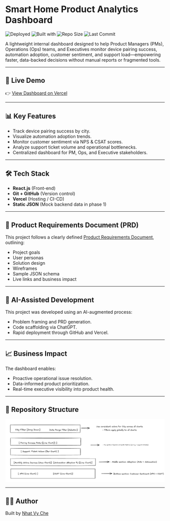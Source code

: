 # Smart Home Product Analytics Dashboard
![Deployed](https://img.shields.io/badge/deployed-Vercel-blue)
![Built with](https://img.shields.io/badge/built%20with-React.js-61DAFB)
![Repo Size](https://img.shields.io/github/repo-size/nhatvyche/smart-home-dashboard)
![Last Commit](https://img.shields.io/github/last-commit/nhatvyche/smart-home-dashboard)


A lightweight internal dashboard designed to help Product Managers (PMs), Operations (Ops) teams, and Executives monitor device pairing success, automation adoption, customer sentiment, and support load—empowering faster, data-backed decisions without manual reports or fragmented tools.

---

## 🚀 Live Demo
👉 [View Dashboard on Vercel](https://vercel.com/nhatvyches-projects/smart-home-dashboard)

---

## 📊 Key Features

- Track device pairing success by city.
- Visualize automation adoption trends.
- Monitor customer sentiment via NPS & CSAT scores.
- Analyze support ticket volume and operational bottlenecks.
- Centralized dashboard for PM, Ops, and Executive stakeholders.

---

## 🛠 Tech Stack

- **React.js** (Front-end)
- **Git + GitHub** (Version control)
- **Vercel** (Hosting / CI-CD)
- **Static JSON** (Mock backend data in phase 1)

---

## 📄 Product Requirements Document (PRD)

This project follows a clearly defined [Product Requirements Document](./SMART_HOME_DASHBOARD_PRD.md), outlining:

- Project goals
- User personas
- Solution design
- Wireframes
- Sample JSON schema
- Live links and business impact

---

## 🤖 AI-Assisted Development

This project was developed using an AI-augmented process:
- Problem framing and PRD generation.
- Code scaffolding via ChatGPT.
- Rapid deployment through GitHub and Vercel.

---

## 📈 Business Impact

The dashboard enables:
- Proactive operational issue resolution.
- Data-informed product prioritization.
- Real-time executive visibility into product health.

---

## 📂 Repository Structure

![Repository Structure](images/wireframe_image.png)


---

## 👩‍💻 Author

Built by [Nhat Vy Che](https://github.com/nhatvyche)  

